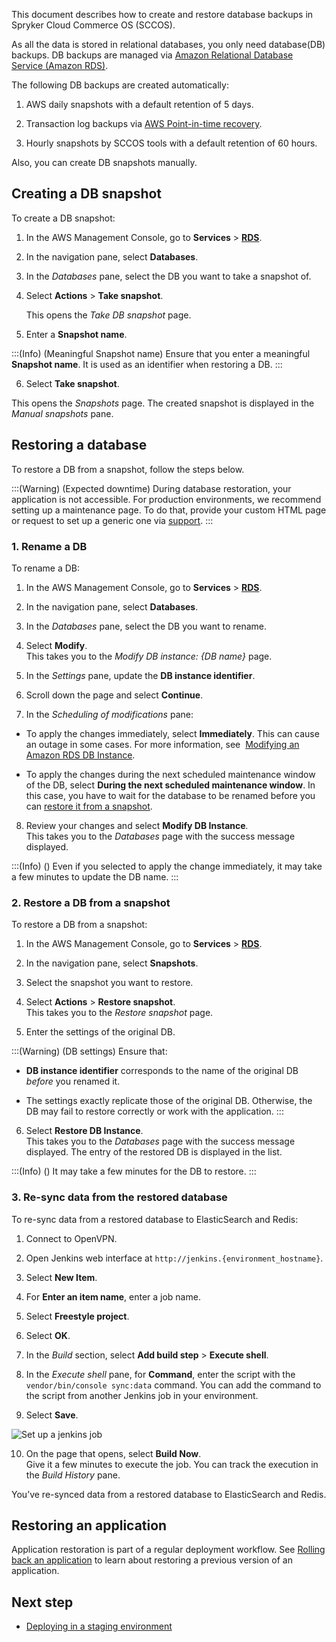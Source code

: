 

This document describes how to create and restore database backups in Spryker Cloud Commerce OS (SCCOS).

As all the data is stored in relational databases, you only need database(DB) backups. DB backups are managed via [Amazon Relational Database Service (Amazon RDS)](https://docs.aws.amazon.com/AmazonRDS/latest/UserGuide/Welcome.html).

The following DB backups are created automatically:

1.  AWS daily snapshots with a default retention of 5 days.
    
2.  Transaction log backups via [AWS Point-in-time recovery](https://aws.amazon.com/rds/faqs/#Automatic_Backups_and_Database_Snapshots).
    
3.  Hourly snapshots by SCCOS tools with a default retention of 60 hours.
    

Also, you can create DB snapshots manually.

## Creating a DB snapshot


To create a DB snapshot:

1.  In the AWS Management Console, go to **Services** > [**RDS**](https://console.aws.amazon.com/rds/).
    
2.  In the navigation pane, select **Databases**.
    
3.  In the _Databases_ pane, select the DB you want to take a snapshot of.
    
4.  Select **Actions** > **Take snapshot**.
    
    This opens the _Take DB snapshot_ page.
    
5.  Enter a **Snapshot name**.  
    
:::(Info) (Meaningful Snapshot name)
Ensure that you enter a meaningful **Snapshot name**. It is used as an identifier when restoring a DB.
:::

6. Select **Take snapshot**.

This opens the _Snapshots_ page. The created snapshot is displayed in the _Manual snapshots_ pane.

## Restoring a database


To restore a DB from a snapshot, follow the steps below.

:::(Warning) (Expected downtime)
During database restoration, your application is not accessible. For production environments, we recommend setting up a maintenance page. To do that, provide your custom HTML page or request to set up a generic one via [support](https://spryker.force.com/support/s/create-request-case).
:::




### 1. Rename a DB

To rename a DB:

1. In the AWS Management Console, go to **Services** > [**RDS**](https://console.aws.amazon.com/rds/).

2. In the navigation pane, select **Databases**.

3. In the _Databases_ pane, select the DB you want to rename.

4. Select **Modify**.  
This takes you to the _Modify DB instance: {DB name}_ page.

5. In the _Settings_ pane, update the **DB instance identifier**.

6. Scroll down the page and select **Continue**.

7. In the _Scheduling of modifications_ pane:

* To apply the changes immediately, select **Immediately**. This can cause an outage in some cases. For more information, see  [Modifying an Amazon RDS DB Instance](https://docs.aws.amazon.com/AmazonRDS/latest/UserGuide/Overview.DBInstance.Modifying.html).

* To apply the changes during the next scheduled maintenance window of the DB, select **During the next scheduled maintenance window**. In this case, you have to wait for the database to be renamed before you can [restore it from a snapshot](#2--restore-a-db-from-a-snapshot).

8. Review your changes and select **Modify DB Instance**_._  
This takes you to the _Databases_ page with the success message displayed.  

:::(Info) ()
Even if you selected to apply the change immediately, it may take a few minutes to update the DB name.
:::


### 2. Restore a DB from a snapshot

To restore a DB from a snapshot:

1. In the AWS Management Console, go to **Services** > [**RDS**](https://console.aws.amazon.com/rds/).

2. In the navigation pane, select **Snapshots**.

3. Select the snapshot you want to restore.

4. Select **Actions** > **Restore snapshot**.  
This takes you to the _Restore snapshot_ page.

5. Enter the settings of the original DB.

:::(Warning) (DB settings)
Ensure that:

*   **DB instance identifier** corresponds to the name of the original DB _before_ you renamed it.
    
*   The settings exactly replicate those of the original DB. Otherwise, the DB may fail to restore correctly or work with the application.
:::



    

6. Select **Restore DB Instance**.  
This takes you to the _Databases_ page with the success message displayed. The entry of the restored DB is displayed in the list.

:::(Info) ()
It may take a few minutes for the DB to restore.
:::


### 3. Re-sync data from the restored database

To re-sync data from a restored database to ElasticSearch and Redis:

1.  Connect to OpenVPN.
    
2.  Open Jenkins web interface at `http://jenkins.{environment_hostname}`.
    
3.  Select **New Item**.
    
4.  For **Enter an item name**, enter a job name.
    
5.  Select **Freestyle project**.
    
6.  Select **OK**.
    
7.  In the _Build_ section, select **Add build step** > **Execute shell**.
    
8.  In the _Execute shell_ pane, for **Command**, enter the script with the `vendor/bin/console sync:data` command. You can add the command to the script from another Jenkins job in your environment.
    
9.  Select **Save**.  
    
    

![Set up a jenkins job](https://spryker.s3.eu-central-1.amazonaws.com/cloud-docs/Spryker+Cloud/Creating+and+restoring+database+backups/set-up-a-jenkins-job.png)
    
10.  On the page that opens, select **Build Now**.  
    Give it a few minutes to execute the job. You can track the execution in the _Build History_ pane.  
    

You’ve re-synced data from a restored database to ElasticSearch and Redis.

## Restoring an application


Application restoration is part of a regular deployment workflow. See [Rolling back an application](https://cloud.spryker.com/docs/deploying-in-a-staging-environment#roll-back-an-application) to learn about restoring a previous version of an application.

## Next step


*   [Deploying in a staging environment](https://cloud.spryker.com/docs/deploying-in-a-staging-environment)
    

